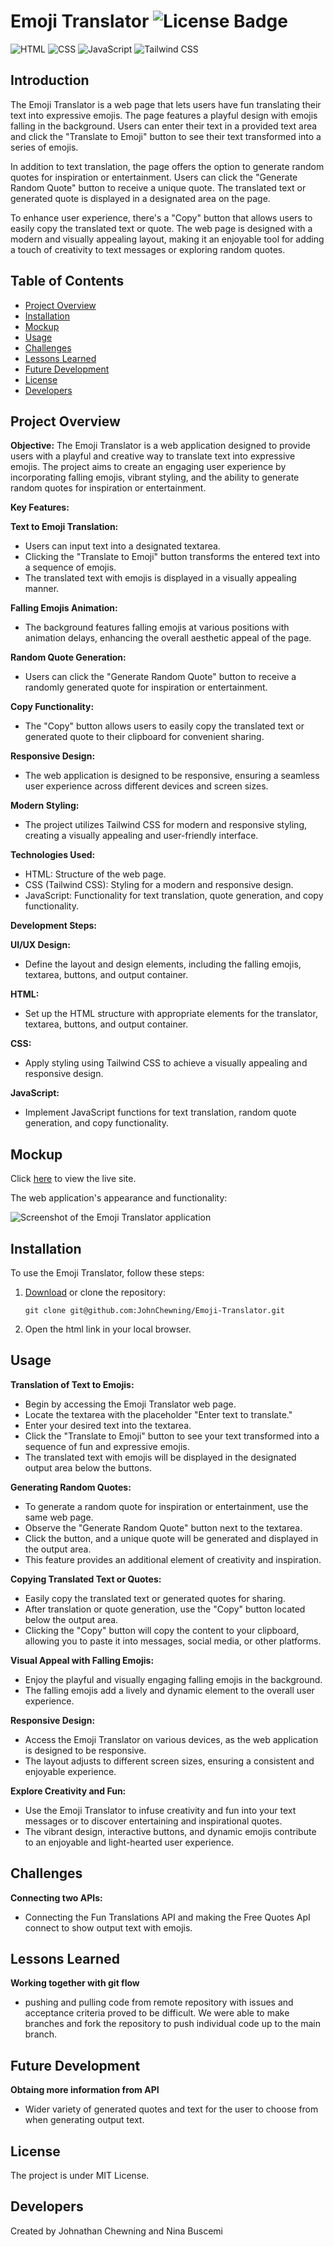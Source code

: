 # Emoji Translator ![License Badge](https://badgen.net/static/license/MIT/blue)

![HTML](https://camo.githubusercontent.com/bfe6a48836e87b13a16f1f56f88fee428475c2ac29247992ec9b8bcc7154f881/68747470733a2f2f696d672e736869656c64732e696f2f62616467652f48544d4c352d4533344632363f7374796c653d666f722d7468652d6261646765266c6f676f3d68746d6c35266c6f676f436f6c6f723d7768697465)
![CSS](https://camo.githubusercontent.com/472c222e8f240a48ae51cd9b082a1b857be809dcd851a25150890c2da50c13a5/68747470733a2f2f696d672e736869656c64732e696f2f62616467652f435353332d3135373242363f7374796c653d666f722d7468652d6261646765266c6f676f3d63737333266c6f676f436f6c6f723d7768697465)
![JavaScript](https://camo.githubusercontent.com/84372c7d2f1a7308844360ecad82d49b3f6cbc068a0c5e31aeea6ca5344b77ba/68747470733a2f2f696d672e736869656c64732e696f2f62616467652f4a6176615363726970742d4637444631453f7374796c653d666f722d7468652d6261646765266c6f676f3d6a617661736372697074266c6f676f436f6c6f723d626c61636b)
![Tailwind CSS](https://img.shields.io/badge/Tailwind_CSS-38B2AC?style=for-the-badge&logo=tailwind-css&logoColor=white)

## Introduction

The Emoji Translator is a web page that lets users have fun translating their text into expressive emojis. The page features a playful design with emojis falling in the background. Users can enter their text in a provided text area and click the "Translate to Emoji" button to see their text transformed into a series of emojis.

In addition to text translation, the page offers the option to generate random quotes for inspiration or entertainment. Users can click the "Generate Random Quote" button to receive a unique quote. The translated text or generated quote is displayed in a designated area on the page.

To enhance user experience, there's a "Copy" button that allows users to easily copy the translated text or quote. The web page is designed with a modern and visually appealing layout, making it an enjoyable tool for adding a touch of creativity to text messages or exploring random quotes.

## Table of Contents

- [Project Overview](#project-overview)
- [Installation](#installation)
- [Mockup](#mockup)
- [Usage](#usage)
- [Challenges](#challenges)
- [Lessons Learned](#lessons-learned)
- [Future Development](#future-development)
- [License](#license)
- [Developers](#developers)

## Project Overview

**Objective:**
The Emoji Translator is a web application designed to provide users with a playful and creative way to translate text into expressive emojis. The project aims to create an engaging user experience by incorporating falling emojis, vibrant styling, and the ability to generate random quotes for inspiration or entertainment.

**Key Features:**

 **Text to Emoji Translation:**
   - Users can input text into a designated textarea.
   - Clicking the "Translate to Emoji" button transforms the entered text into a sequence of emojis.
   - The translated text with emojis is displayed in a visually appealing manner.

 **Falling Emojis Animation:**
   - The background features falling emojis at various positions with animation delays, enhancing the overall aesthetic appeal of the page.

 **Random Quote Generation:**
   - Users can click the "Generate Random Quote" button to receive a randomly generated quote for inspiration or entertainment.

 **Copy Functionality:**
   - The "Copy" button allows users to easily copy the translated text or generated quote to their clipboard for convenient sharing.

 **Responsive Design:**
   - The web application is designed to be responsive, ensuring a seamless user experience across different devices and screen sizes.

 **Modern Styling:**
   - The project utilizes Tailwind CSS for modern and responsive styling, creating a visually appealing and user-friendly interface.

**Technologies Used:**
   - HTML: Structure of the web page.
   - CSS (Tailwind CSS): Styling for a modern and responsive design.
   - JavaScript: Functionality for text translation, quote generation, and copy functionality.

**Development Steps:**

 **UI/UX Design:**
   - Define the layout and design elements, including the falling emojis, textarea, buttons, and output container.

 **HTML:**
   - Set up the HTML structure with appropriate elements for the translator, textarea, buttons, and output container.

 **CSS:**
   - Apply styling using Tailwind CSS to achieve a visually appealing and responsive design.

 **JavaScript:**
   - Implement JavaScript functions for text translation, random quote generation, and copy functionality.


## Mockup 

Click [here](https://johnchewning.github.io/Emoji-Translator/) to view the live site.

The web application's appearance and functionality:

![Screenshot of the Emoji Translator application](./assets/images/Screenshot%20(2).png)

## Installation

To use the Emoji Translator, follow these steps:

1. [Download](https://github.com/ninabuscemi/TaskForge](https://github.com/ninabuscemi/Emoji-Translator)](https://github.com/JohnChewning/Emoji-Translator)) or clone the repository:

    ```
    git clone git@github.com:JohnChewning/Emoji-Translator.git
    ```

2. Open the html link in your local browser.

## Usage

 **Translation of Text to Emojis:**
   - Begin by accessing the Emoji Translator web page.
   - Locate the textarea with the placeholder "Enter text to translate."
   - Enter your desired text into the textarea.
   - Click the "Translate to Emoji" button to see your text transformed into a sequence of fun and expressive emojis.
   - The translated text with emojis will be displayed in the designated output area below the buttons.

 **Generating Random Quotes:**
   - To generate a random quote for inspiration or entertainment, use the same web page.
   - Observe the "Generate Random Quote" button next to the textarea.
   - Click the button, and a unique quote will be generated and displayed in the output area.
   - This feature provides an additional element of creativity and inspiration.

 **Copying Translated Text or Quotes:**
   - Easily copy the translated text or generated quotes for sharing.
   - After translation or quote generation, use the "Copy" button located below the output area.
   - Clicking the "Copy" button will copy the content to your clipboard, allowing you to paste it into messages, social media, or other platforms.

 **Visual Appeal with Falling Emojis:**
   - Enjoy the playful and visually engaging falling emojis in the background.
   - The falling emojis add a lively and dynamic element to the overall user experience.

 **Responsive Design:**
   - Access the Emoji Translator on various devices, as the web application is designed to be responsive.
   - The layout adjusts to different screen sizes, ensuring a consistent and enjoyable experience.

 **Explore Creativity and Fun:**
   - Use the Emoji Translator to infuse creativity and fun into your text messages or to discover entertaining and inspirational quotes.
   - The vibrant design, interactive buttons, and dynamic emojis contribute to an enjoyable and light-hearted user experience.

## Challenges

**Connecting two APIs:**
   - Connecting the Fun Translations API and making the Free Quotes ApI connect to show output text with emojis.

## Lessons Learned

**Working together with git flow**
  - pushing and pulling code from remote repository with issues and acceptance criteria proved to be difficult. We were able to make branches and fork the repository to push individual code up to the main branch.

## Future Development

**Obtaing more information from API**
   - Wider variety of generated quotes and text for the user to choose from when generating output text.

## License

The project is under MIT License.

## Developers

Created by Johnathan Chewning and Nina Buscemi
